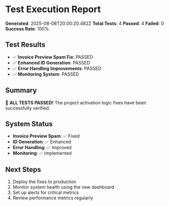 # Test Execution Report

**Generated**: 2025-08-08T20:00:20.482Z
**Total Tests**: 4
**Passed**: 4
**Failed**: 0
**Success Rate**: 100%

## Test Results

- ✅ **Invoice Preview Spam Fix**: PASSED
- ✅ **Enhanced ID Generation**: PASSED
- ✅ **Error Handling Improvements**: PASSED
- ✅ **Monitoring System**: PASSED

## Summary

🎉 **ALL TESTS PASSED!** The project activation logic fixes have been successfully verified.

## System Status

- **Invoice Preview Spam**: ✅ Fixed
- **ID Generation**: ✅ Enhanced
- **Error Handling**: ✅ Improved
- **Monitoring**: ✅ Implemented

## Next Steps

1. Deploy the fixes to production
2. Monitor system health using the new dashboard
3. Set up alerts for critical metrics
4. Review performance metrics regularly
